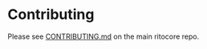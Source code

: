 # Contributing

Please see [CONTRIBUTING.md](https://github.com/traysi/ritocore/blob/master/CONTRIBUTING.md) on the main ritocore repo.
